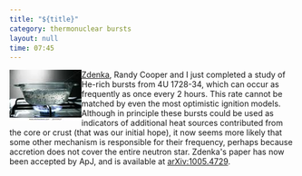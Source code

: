 ```yaml
---
title: "${title}"
category: thermonuclear bursts
layout: null
time: 07:45
---
```

<!-- converted from blosxom format post by dkg 22.1.2022 -->
  <!-- Monday, June 14, 2010 3:45 PM-->
  <!---- Begin .post ---->
<img src="images/boiling.jpeg" width="127" align="left">
<a href="http://www.physics.monash.edu.au/people/research/misanovic.html">Zdenka</a>,
Randy Cooper and I just completed a study of He-rich bursts from
4U&nbsp;1728-34, which can occur as frequently as once every 2 hours. This
rate cannot be matched by even the most optimistic ignition models.
Although in principle these bursts could be used as indicators of additional
heat sources contributed from the core or crust (that was our initial hope), it
now seems more likely that some other mechanism is responsible for their
frequency, perhaps because accretion does not cover the entire neutron star.
Zdenka's paper has now been accepted by ApJ, and is available at
<a href="http://arxiv.org/abs/1005.4729v1">arXiv:1005.4729</a>.<p>
